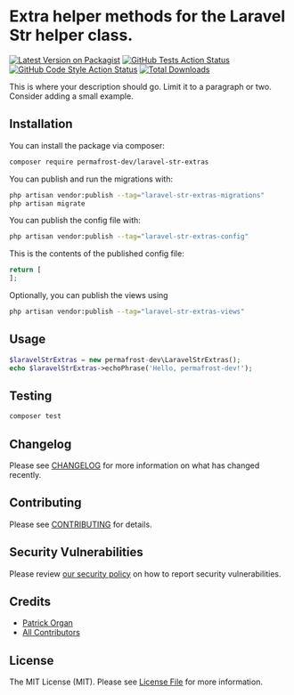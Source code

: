 # Extra helper methods for the Laravel Str helper class.

[![Latest Version on Packagist](https://img.shields.io/packagist/v/permafrost-dev/laravel-str-extras.svg?style=flat-square)](https://packagist.org/packages/permafrost-dev/laravel-str-extras)
[![GitHub Tests Action Status](https://img.shields.io/github/actions/workflow/status/permafrost-dev/laravel-str-extras/run-tests.yml?branch=main&label=tests&style=flat-square)](https://github.com/permafrost-dev/laravel-str-extras/actions?query=workflow%3Arun-tests+branch%3Amain)
[![GitHub Code Style Action Status](https://img.shields.io/github/actions/workflow/status/permafrost-dev/laravel-str-extras/fix-php-code-style-issues.yml?branch=main&label=code%20style&style=flat-square)](https://github.com/permafrost-dev/laravel-str-extras/actions?query=workflow%3A"Fix+PHP+code+style+issues"+branch%3Amain)
[![Total Downloads](https://img.shields.io/packagist/dt/permafrost-dev/laravel-str-extras.svg?style=flat-square)](https://packagist.org/packages/permafrost-dev/laravel-str-extras)

This is where your description should go. Limit it to a paragraph or two. Consider adding a small example.

## Installation

You can install the package via composer:

```bash
composer require permafrost-dev/laravel-str-extras
```

You can publish and run the migrations with:

```bash
php artisan vendor:publish --tag="laravel-str-extras-migrations"
php artisan migrate
```

You can publish the config file with:

```bash
php artisan vendor:publish --tag="laravel-str-extras-config"
```

This is the contents of the published config file:

```php
return [
];
```

Optionally, you can publish the views using

```bash
php artisan vendor:publish --tag="laravel-str-extras-views"
```

## Usage

```php
$laravelStrExtras = new permafrost-dev\LaravelStrExtras();
echo $laravelStrExtras->echoPhrase('Hello, permafrost-dev!');
```

## Testing

```bash
composer test
```

## Changelog

Please see [CHANGELOG](CHANGELOG.md) for more information on what has changed recently.

## Contributing

Please see [CONTRIBUTING](CONTRIBUTING.md) for details.

## Security Vulnerabilities

Please review [our security policy](../../security/policy) on how to report security vulnerabilities.

## Credits

- [Patrick Organ](https://github.com/patinthehat)
- [All Contributors](../../contributors)

## License

The MIT License (MIT). Please see [License File](LICENSE.md) for more information.
